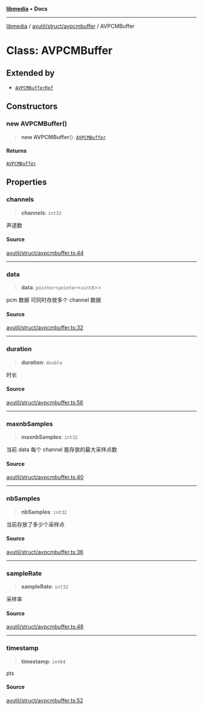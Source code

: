 [**libmedia**](../../../../README.md) • **Docs**

***

[libmedia](../../../../README.md) / [avutil/struct/avpcmbuffer](../README.md) / AVPCMBuffer

# Class: AVPCMBuffer

## Extended by

- [`AVPCMBufferRef`](AVPCMBufferRef.md)

## Constructors

### new AVPCMBuffer()

> **new AVPCMBuffer**(): [`AVPCMBuffer`](AVPCMBuffer.md)

#### Returns

[`AVPCMBuffer`](AVPCMBuffer.md)

## Properties

### channels

> **channels**: `int32`

声道数

#### Source

[avutil/struct/avpcmbuffer.ts:44](https://github.com/zhaohappy/libmedia/blob/b4bb608d2b1c00d036d73fc8d222b1a97be53694/src/avutil/struct/avpcmbuffer.ts#L44)

***

### data

> **data**: `pointer`\<`pointer`\<`uint8`\>\>

pcm 数据
可同时存放多个 channel 数据

#### Source

[avutil/struct/avpcmbuffer.ts:32](https://github.com/zhaohappy/libmedia/blob/b4bb608d2b1c00d036d73fc8d222b1a97be53694/src/avutil/struct/avpcmbuffer.ts#L32)

***

### duration

> **duration**: `double`

时长

#### Source

[avutil/struct/avpcmbuffer.ts:56](https://github.com/zhaohappy/libmedia/blob/b4bb608d2b1c00d036d73fc8d222b1a97be53694/src/avutil/struct/avpcmbuffer.ts#L56)

***

### maxnbSamples

> **maxnbSamples**: `int32`

当前 data 每个 channel 能存放的最大采样点数

#### Source

[avutil/struct/avpcmbuffer.ts:40](https://github.com/zhaohappy/libmedia/blob/b4bb608d2b1c00d036d73fc8d222b1a97be53694/src/avutil/struct/avpcmbuffer.ts#L40)

***

### nbSamples

> **nbSamples**: `int32`

当前存放了多少个采样点

#### Source

[avutil/struct/avpcmbuffer.ts:36](https://github.com/zhaohappy/libmedia/blob/b4bb608d2b1c00d036d73fc8d222b1a97be53694/src/avutil/struct/avpcmbuffer.ts#L36)

***

### sampleRate

> **sampleRate**: `int32`

采样率

#### Source

[avutil/struct/avpcmbuffer.ts:48](https://github.com/zhaohappy/libmedia/blob/b4bb608d2b1c00d036d73fc8d222b1a97be53694/src/avutil/struct/avpcmbuffer.ts#L48)

***

### timestamp

> **timestamp**: `int64`

pts

#### Source

[avutil/struct/avpcmbuffer.ts:52](https://github.com/zhaohappy/libmedia/blob/b4bb608d2b1c00d036d73fc8d222b1a97be53694/src/avutil/struct/avpcmbuffer.ts#L52)

